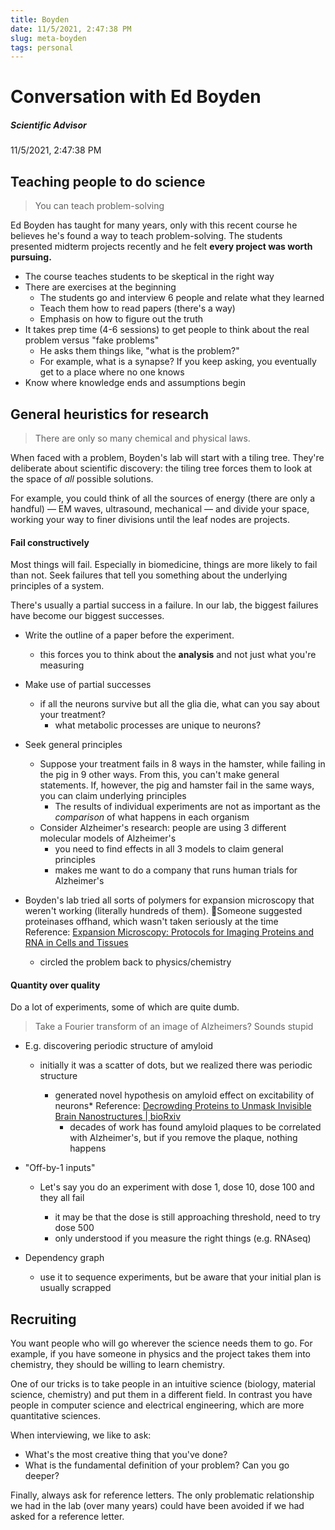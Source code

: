 ```yaml
---
title: Boyden
date: 11/5/2021, 2:47:38 PM
slug: meta-boyden
tags: personal
---
```


# Conversation with Ed Boyden

##### Scientific Advisor

11/5/2021, 2:47:38 PM

## Teaching people to do science

> You can teach problem-solving

Ed Boyden has taught for many years, only with this recent course he believes he's found a way to teach problem-solving. The students presented midterm projects recently and he felt **every project was worth pursuing.**

- The course teaches students to be skeptical in the right way
- There are exercises at the beginning
  - The students go and interview 6 people and relate what they learned
  - Teach them how to read papers (there's a way)
  - Emphasis on how to figure out the truth
- It takes prep time (4-6 sessions) to get people to think about the real problem versus "fake problems"
  - He asks them things like, "what is the problem?"
  - For example, what is a synapse? If you keep asking, you eventually get to a place where no one knows
- Know where knowledge ends and assumptions begin

## General heuristics for research

> There are only so many chemical and physical laws. 

When faced with a problem, Boyden's lab will start with a tiling tree. They're deliberate about scientific discovery: the tiling tree forces them to look at the space of _all_ possible solutions. 

For example, you could think of all the sources of energy (there are only a handful) — EM waves, ultrasound, mechanical — and divide your space, working your way to finer divisions until the leaf nodes are projects.

#### Fail constructively
Most things will fail. Especially in biomedicine, things are more likely to fail than not. Seek failures that tell you something about the underlying principles of a system.

There's usually a partial success in a failure. In our lab, the biggest failures have become our biggest successes.

- Write the outline of a paper before the experiment.
  - this forces you to think about the **analysis** and not just what you're measuring
- Make use of partial successes
  - if all the neurons survive but all the glia die, what can you say about your treatment?
    - what metabolic processes are unique to neurons?
- Seek general principles
  - Suppose your treatment fails in 8 ways in the hamster, while failing in the pig in 9 other ways. From this, you can't make general statements. If, however, the pig and hamster fail in the same ways, you can claim underlying principles
    - The results of individual experiments are not as important as the _comparison_ of what happens in each organism
  - Consider Alzheimer's research: people are using 3 different molecular models of Alzheimer's
    - you need to find effects in all 3 models to claim general principles
    - makes me want to do a company that runs human trials for Alzheimer's

- Boyden's lab tried all sorts of polymers for expansion microscopy that weren't working (literally hundreds of them). Someone suggested proteinases offhand, which wasn't taken seriously at the time <span class="annotation">Reference: [Expansion Microscopy: Protocols for Imaging Proteins and RNA in Cells and Tissues](https://www.ncbi.nlm.nih.gov/pmc/articles/PMC6158110/) </span>
  - circled the problem back to physics/chemistry

#### Quantity over quality

Do a lot of experiments, some of which are quite dumb.

> Take a Fourier transform of an image of Alzheimers? Sounds stupid

- E.g. discovering periodic structure of amyloid

  - initially it was a scatter of dots, but we realized there was periodic structure


    - generated novel hypothesis on amyloid effect on excitability of neurons\* <span class="annotation">Reference: [Decrowding Proteins to Unmask Invisible Brain Nanostructures \| bioRxiv](https://www.biorxiv.org/content/10.1101/2020.08.29.273540v1.full)</span>
      - decades of work has found amyloid plaques to be correlated with Alzheimer's, but if you remove the plaque, nothing happens

- "Off-by-1 inputs"

  - Let's say you do an experiment with dose 1, dose 10, dose 100 and they all fail

    - it may be that the dose is still approaching threshold, need to try dose 500
    - only understood if you measure the right things (e.g. RNAseq)

- Dependency graph
  - use it to sequence experiments, but be aware that your initial plan is usually scrapped

## Recruiting
You want people who will go wherever the science needs them to go. For example, if you have someone in physics and the project takes them into chemistry, they should be willing to learn chemistry.

One of our tricks is to take people in an intuitive science (biology, material science, chemistry) and put them in a different field. In contrast you have people in computer science and electrical engineering, which are more quantitative sciences.

When interviewing, we like to ask:
- What's the most creative thing that you've done?
- What is the fundamental definition of your problem? Can you go deeper?

Finally, always ask for reference letters. The only problematic relationship we had in the lab (over many years) could have been avoided if we had asked for a reference letter.


